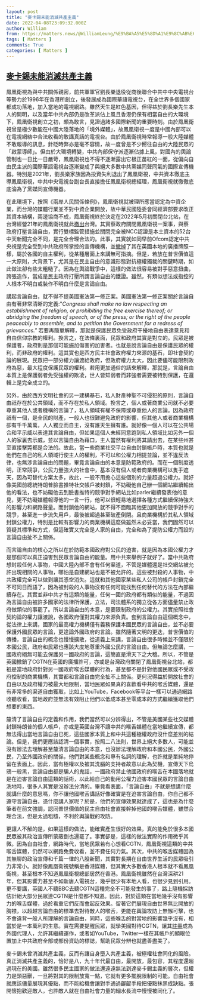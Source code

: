 ```yaml
---
layout: post
title: "麥卡錫未能消滅共產主義"
date: 2022-04-08T23:09:32.000Z
author: William
from: https://matters.news/@WilliamLeung/%E9%BA%A5%E5%8D%A1%E9%8C%AB%E6%9C%AA%E8%83%BD%E6%B6%88%E6%BB%85%E5%85%B1%E7%94%A2%E4%B8%BB%E7%BE%A9-bafyreiabebwtqzrnxn35klh6hds2ncm5dso6bsdhf3jiwfbyylhaxtgoju
tags: [ Matters ]
comments: True
categories: [ Matters ]
---
```

<!--1649459372000-->
[麥卡錫未能消滅共產主義](https://matters.news/@WilliamLeung/%E9%BA%A5%E5%8D%A1%E9%8C%AB%E6%9C%AA%E8%83%BD%E6%B6%88%E6%BB%85%E5%85%B1%E7%94%A2%E4%B8%BB%E7%BE%A9-bafyreiabebwtqzrnxn35klh6hds2ncm5dso6bsdhf3jiwfbyylhaxtgoju)
------

<div>
<p>鳳凰衛視為與中共關係親密，前共軍軍官劉長樂退役從商後聯合中共中中央電視台等勢力於1996年在香港所創立，後發展成為國際華語電視台，在全世界多個國家都成功落地，加入當地的電視網路。雖然天生是紅色基因，但得益於劉長樂先生本人的開明，以及當年中共內部仍是改革派佔上風且香港仍保有相當自由的大環境下，鳳凰衛視創立之初，頗為敢言，見證過諸多國際新聞的重要時刻。由於鳳凰衛視曾是極少數能在中國大陸落地的「境外媒體」，故鳳凰衛視一度是中國內部可以在電視網絡中合法收看的敢講真話的電視台。由於鳳凰衛視時常報導一般大陸媒體不敢報導的訊息，針砭時弊亦是毫不容情，故一度曾是不少嚮往自由的大陸民眾的「啟蒙導師」。但由於大環境轉變，中共內部保守派逐漸佔據上風，對國內的輿論管制也一日比一日嚴苛，鳳凰衛視也不得不逐漸露出它根正苗紅的一面，從偏向自由民主派的國際華語電視台逐漸變成了與絕大多數中共黨媒同聲同氣的國際宣傳機器。特別是2021年，劉長樂家族因為投資失利退出了鳳凰衛視，中共資本徹底主導鳳凰衛視，中共中央電視台副台長直接擔任鳳凰衛視總經理，鳳凰衛視就徹徹底底淪為了黨媒同宣傳機器。</p><p>在此環境下，按照《兩岸人民關係條例》，鳳凰衛視就被理所應當認定為中資企業，而台灣的媒體行業並不對中資企業開放，故中華民國陸委會同經濟部要求改正其資本結構，兩邊協商不成，鳳凰衛視終於決定在2022年5月初關閉台北站，在台灣經營21年的鳳凰衛視就此<a href="https://www.storm.mg/article/4273659" rel="noopener noreferrer" target="_blank">撤出</a>台灣。其實蔡政府關閉鳳凰衛視一案事，與蔡政府打壓言論自由，實行雙標監管措施並關閉完全被NCC認證是本土資本的52台中天新聞完全不同，是完全合理合法的。此事，其實就如同早前Ofcom認定中共央視是完全受到中共政府所掌控的宣傳機構，並<a href="https://www.theguardian.com/world/2021/feb/04/chinese-news-network-cgtn-loses-uk-licence-after-ofcom-ruling" rel="noopener noreferrer" target="_blank">撤掉</a>了其在英國本地的廣播牌照一樣，屬於各國的自主權利，從某種層面上來講無可指摘。但是，若放在普世價值這一大原則，大背景下，尤其是在民主自由的意識形態對抗極權獨裁的關鍵時期，如此做法卻有些太粗糙了。因為在輿論戰爭中，這樣的做法很容易被對手惡意扭曲，誇張造作，當成是民主政府打壓所謂言論自由的鐵證。雖然，有類似想法或指控的人根本不明白或裝作不明白什麼是言論自由。</p><p>講起言論自由，就不得不提美國憲法第一修正案。美國憲法第一修正案關於言論自由有著非常清晰的定義:"<em>Congress shall make no law respecting an establishment of religion, or prohibiting the free exercise thereof; or abridging the freedom of speech, or of the press; or the right of the people peaceably to assemble, and to petition the Government for a redress of grievances." </em>若要再簡單解釋，那就是保護民眾免受政府干擾地自由表達意見和自由信仰宗教的權利。換言之，在法條裏面，民眾和政府其實是對立的。民眾是被保護者，政府則是那個可能施加傷害的加害者。也就是說言論自由是保護民眾的權利，而非政府的權利。這其實也是西方民主社會政府權力來源的基石，即社會契約論的展現。民眾把一部分權力讓渡給政府，但政府權力太大，因此要儘可能限制政府為惡，最大程度保護民眾的權利。若用更加通俗的話來解釋，那就是，言論自由本質上是保護弱者免受強權的欺凌，世人皆知弱者而非強者需要被特別保護，在邏輯上是完全成立的。</p><p>另外，由於西方文明社會的另一建構基石，私人財產神聖不可侵犯的原則，言論自由祇存在於公共領域，而不存在於私人領域。換言之，個人或著商業公司就不必要尊重其他人或者機構的言論了，私人領域有權不保障或尊重他人的言論。因為政府祇有一個，是全民的財產，一般人也很難避免政府的影響，但其他人或者商業機構卻有千千萬萬，人人獨立而自主，沒有誰天生擁有誰。就好像一個人可以在公共場合和平示威以表達其言論自由，但如果這個人未經同意跑到私人領域比如另外一個人的家裏去示威，並以言論自由為藉口，主人當然有權利將其請出去，在某些州甚至直接擊斃都是合法的。故此，當一些商業社交平台自由封鎖帳戶時，本質也就是他們在自己的私人領域行使主人的權利，不可以和公權力相提並論，並不違反法律，也無涉言論自由的問題，畢竟言論自由的本意是防範政府的。而在一個制度透明，正常競爭，公民力量強大的社會中，基本沒有個人或者商業機構可以隻手遮天，因為可替代方案太多，故此，一般不用擔心這些個別的力量超過公權力。就好像美國前總統特朗普臉書推特社交帳戶被封鎖，不妨礙他自己辦一個網站繼續輸出他的看法，也不妨礙他去到臉書推特的競爭對手網站比如parler繼續發表他的意見，更不妨礙媒體報導他的一言一行，他可以很輕易地選擇各種方式繼續保持強大的影響力和網路聲量。而封鎖他的網站，就不得不面臨其他更加開放的競爭對手的競爭，甚至進一步流失用戶，最後被超過甚至破產倒閉。且商業機構於其私人領域封鎖公權力，特別是比較有影響力的商業機構這麼做雖然未必妥當，我們固然可以質疑其標準和方式，但這確實又完全是人家的自由，完全和為了提防公權力而設的言論自由扯不上關係。</p><p>而言論自由的核心之所以在於防範本國政府對公民的迫害，就是因為本國公權力才是那個可以真正迫害到民眾言論自由的能量。用中共來舉例子就好了。當中共政府想封殺任何人事物，中國大陸內部不會有任何渠道，不管是媒體還是社交網站被允許出現相關的人事物，哪怕是自建網站也是不被允許的。這些被封殺的人事物，中共政權完全可以做到讓其憑空消失。這就和其他國家某些私人公司的帳戶封鎖完全不可同日而語了，因為被封殺的人事物沒有任何可能找到任何替代的方法在內部繼續存在。其實並非中共才有這類的能量，任何一國的政府都有類似的能量，不過因為言論自由被許多國家的法律所保護，立法，司法體系的獨立從各方面儘量禁止政府做類似的事罷了。所以言論自由的本意，是要限制政府的公權力。其實按照社會契約論的權力讓渡說，各國政府僅對其權力來源負責。套到言論自由這個概念中，從法律上來講，國家的最高權力機構僅有義務保護本國民眾的言論自由，並不必要保護外國民眾的言論，更遑論外國政府的言論。雖然隨著文明的更迭，普世價值的傳播，言論自由的概念也慢慢擴散，從道義上來講，言論自由很多時候並不僅限於本國公民，政府和民眾也應該大度地尊重外國公民的言論自由。但無論怎麼講，一國政府絕無可能去保護另一國政府的言論，這簡直是滑天下之大稽。所以，不管是英國撤銷了CGTN在英國的廣播許可，亦或是台灣政府關閉了鳳凰衛視台北站，都衹是當地政府針對另一國政府喉舌媒體的行為，甚至都不是針對他國民眾或不受政府控制的商業機構，其實都和言論自由完全扯不上關係。更何況得益於開放社會的自由以及政府權力被最大地限制，當地民眾如果真的喜歡看中共的喉舌媒體，還是有非常多的渠道自由獲取，比如上YouTube，Facebook等平台一樣可以通過網路收聽收看，當地政府並無法有效阻止他們以低成本甚至零成本的方式繼續獲取他們想要的東西。</p><p>釐清了言論自由的定義和作用，我們當然可以分辨得出，不管是美國某些社交媒體封鎖特朗普的個人帳戶，亦或是英國台灣不讓中共的喉舌媒體在當地繼續宣傳，都無法得出當地言論自由已死，這些國家本質上和中共這種極權政府沒什麼差別的結論。但是，我們更應該認清一個事實，按照二八法則，世界上絕大多數人，可能並沒有辦法去理解甚至釐清言論自由的本意，也沒辦法理解政府和本國公民，外國公民，乃至外國政府的關係，他們對某些概念和專有名詞的理解，也許就是單純地停留在表面上。因此，當有極權以及被其洗腦的支持者故意以此為契機，宣傳天下烏鴉一般黑，言論自由都是騙人的鬼話，一國政府禁止他國政府的喉舌在本國落地就是在迫害言論自由這類的話術，以此給自己的動用公權力迫害本國民眾的言論自由洗地時，很多人其實是沒辦法分清的。畢竟看表面，「言論自由」不就是想講什麼就講什麼的意思嗎，你不讓他國喉舌講話好像確實是在迫害言論自由，你自己都不遵守言論自由，憑什麼講人家呢？於是，他們的宣傳效果就達成了，這也是為什麼筆者在前文強調，認同普世價值的民主自由社會直接幹掉他國的喉舌媒體，雖然合理合法，但是太過粗糙，不利於輿論戰的攻防。</p><p>更讓人不解的是，如果這樣的做法，能確實產生很好的效果，真的能免於很多本國民眾被其政治宣傳所蒙蔽倒也還罷了。事實卻是，這樣的做法實際的作用微乎其微。因為自由社會，網路時代，當地民眾若有心想看CGTN，鳳凰衛視這類的中共喉舌媒體，仍然可以網路免費收看，並不費任何力氣。其次，中共的喉舌媒體因為其無聊的政治宣傳和千篇一律的八股新聞，其實對長期在自由世界生活的民眾吸引力非常小。就好像鳳凰衛視號稱是香港媒體，但其實大多數香港人根本就不看鳳凰衛視，甚至根本不知道鳳凰衛視總部居然在香港。鳳凰衛視雖然在台灣深耕21年，但其影響力甚至不如新唐人電視台，幾乎很少有本地人看，也很少見到引用。更不要講，英國人不聽BBC去聽CGTN這種完全不可能發生的事了，路上隨機採訪估計絕大部分民眾連CGTN是什麼都不知道。因此，對於這類在當地幾乎沒有影響力的喉舌媒體，過於看重它們反而會起反效果。留著它們展現自由世界無比開放的胸襟，以超越言論自由的標準去對待敵人的喉舌，更能在輿論攻防上無懈可擊，也不會違背一般人所理解的言論自由，同時，這些喉舌的對當地的影響幾乎沒有，相當於是一本萬利的生意。實在需要提醒民眾，就學美國對待CGTN，讓其<a href="https://www.wsj.com/articles/chinese-state-media-giant-cgtn-registers-as-foreign-agent-in-u-s-11549387532" rel="noopener noreferrer" target="_blank">註冊</a>成為外國代理人，允許其繼續運作，或者如YouTube，Twitter一樣在其帳戶的顯眼位置加上中共政府全部或部份資助的標誌，幫助民眾分辨也就盡善盡美了。</p><p>麥卡錫未曾消滅共產主義，反而有讓自身墮入共產主義，被極權社會同化的風險。真正消滅共產主義的，恰好是八，九十年代最自由，最開放，最包容，其程度還超過現在的美國。雖然很多民主國家的做法還遠遠無法到達麥卡錫主義的層次，但權力是頭惡獸，一旦將對其的限制放寬一點，它就有更多擺脫限制的可能。自由社會就應該儘量展現其優點，而不能給機會讓對手通過齷齪手段把優點抹黑成缺點。張開懷抱歡迎敵人，也許敵人就在自由社會力量的細水長流中慢慢被同化了。</p>
</div>

